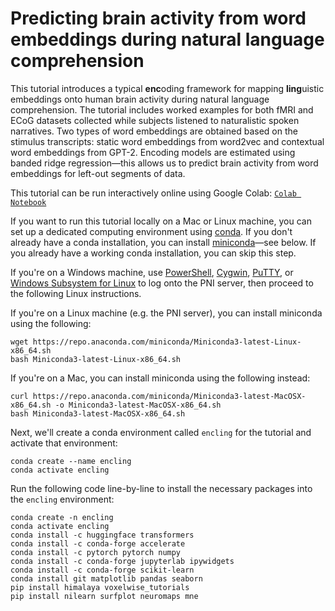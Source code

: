 # Predicting brain activity from word embeddings during natural language comprehension

This tutorial introduces a typical **enc**oding framework for mapping **ling**uistic embeddings onto human brain activity during natural language comprehension. The tutorial includes worked examples for both fMRI and ECoG datasets collected while subjects listened to naturalistic spoken narratives. Two types of word embeddings are obtained based on the stimulus transcripts: static word embeddings from word2vec and contextual word embeddings from GPT-2. Encoding models are estimated using banded ridge regression—this allows us to predict brain activity from word embeddings for left-out segments of data.

This tutorial can be run interactively online using Google Colab: [`Colab Notebook`](https://colab.research.google.com/drive/1L565z54Oth7oNIbzZDt1pLG-l4iOmRaD?usp=sharing)

If you want to run this tutorial locally on a Mac or Linux machine, you can set up a dedicated computing environment using [conda](https://docs.conda.io/projects/conda/en/latest/user-guide/tasks/manage-environments.html). If you don't already have a conda installation, you can install [miniconda](https://docs.conda.io/en/latest/miniconda.html)—see below. If you already have a working conda installation, you can skip this step.

If you're on a Windows machine, use [PowerShell](https://docs.microsoft.com/en-us/powershell/), [Cygwin](https://www.cygwin.com/), [PuTTY](https://www.chiark.greenend.org.uk/~sgtatham/putty/latest.html), or [Windows Subsystem for Linux](https://docs.microsoft.com/en-us/windows/wsl/install-win10) to log onto the PNI server, then proceed to the following Linux instructions.

If you're on a Linux machine (e.g. the PNI server), you can install miniconda using the following:
```
wget https://repo.anaconda.com/miniconda/Miniconda3-latest-Linux-x86_64.sh
bash Miniconda3-latest-Linux-x86_64.sh
```

If you're on a Mac, you can install miniconda using the following instead:
```
curl https://repo.anaconda.com/miniconda/Miniconda3-latest-MacOSX-x86_64.sh -o Miniconda3-latest-MacOSX-x86_64.sh
bash Miniconda3-latest-MacOSX-x86_64.sh
```

Next, we'll create a conda environment called `encling` for the tutorial and activate that environment:
```
conda create --name encling
conda activate encling
```

Run the following code line-by-line to install the necessary packages into the `encling` environment:
```
conda create -n encling
conda activate encling
conda install -c huggingface transformers
conda install -c conda-forge accelerate
conda install -c pytorch pytorch numpy
conda install -c conda-forge jupyterlab ipywidgets
conda install -c conda-forge scikit-learn
conda install git matplotlib pandas seaborn
pip install himalaya voxelwise_tutorials
pip install nilearn surfplot neuromaps mne
```
